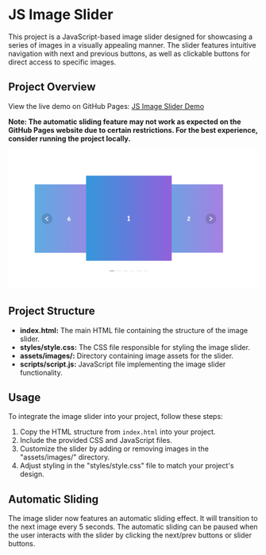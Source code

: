 # JS Image Slider

This project is a JavaScript-based image slider designed for showcasing a series of images in a visually appealing manner. The slider features intuitive navigation with next and previous buttons, as well as clickable buttons for direct access to specific images.

## Project Overview

View the live demo on GitHub Pages: [JS Image Slider Demo](https://fatmaelzahraaahmed.github.io/JS_Slider/)

**Note: The automatic sliding feature may not work as expected on the GitHub Pages website due to certain restrictions. For the best experience, consider running the project locally.**


![JS Image Slider Preview](assets/images/demo-preview.png)

## Project Structure

- **index.html:** The main HTML file containing the structure of the image slider.
- **styles/style.css:** The CSS file responsible for styling the image slider.
- **assets/images/:** Directory containing image assets for the slider.
- **scripts/script.js:** JavaScript file implementing the image slider functionality.

## Usage

To integrate the image slider into your project, follow these steps:

1. Copy the HTML structure from `index.html` into your project.
2. Include the provided CSS and JavaScript files.
3. Customize the slider by adding or removing images in the "assets/images/" directory.
4. Adjust styling in the "styles/style.css" file to match your project's design.

## Automatic Sliding

The image slider now features an automatic sliding effect. It will transition to the next image every 5 seconds. The automatic sliding can be paused when the user interacts with the slider by clicking the next/prev buttons or slider buttons.
